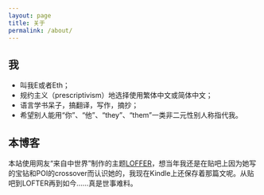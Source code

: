 ```yaml
---
layout: page
title: 关于
permalink: /about/
---
```


## 我
- 叫我E或者Eth；
- 规约主义（prescriptivism）地选择使用繁体中文或简体中文；
- 语言学书呆子，搞翻译，写作，摘抄；
- 希望别人能用“你”、“他”、“they”、“them”一类非二元性别人称指代我。

## 本博客
本站使用网友“来自中世界”制作的主题[LOFFER](https://fromendworld.github.io/LOFFER/ "LOFFER")，想当年我还是在贴吧上因为她写的宝钻和POI的crossover而认识她的，我现在Kindle上还保存着那篇文呢。从贴吧到LOFTER再到如今……真是世事难料。
